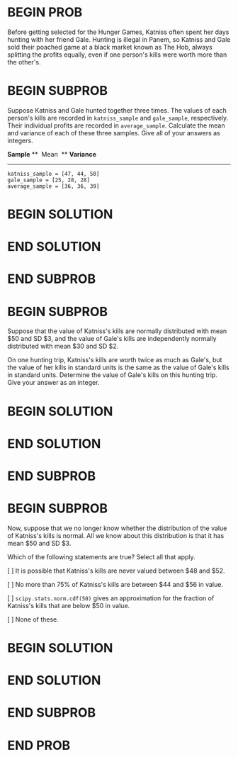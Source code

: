 # BEGIN PROB

Before getting selected for the Hunger Games, Katniss often spent her
days hunting with her friend Gale. Hunting is illegal in Panem, so
Katniss and Gale sold their poached game at a black market known as The
Hob, always splitting the profits equally, even if one person's kills
were worth more than the other's.

# BEGIN SUBPROB

Suppose Katniss and Gale hunted together three times. The values of each
person's kills are recorded in `katniss_sample` and `gale_sample`,
respectively. Their individual profits are recorded in `average_sample`.
Calculate the mean and variance of each of these three samples. Give all
of your answers as integers.

  **Sample**                         **  Mean  **   **Variance**
  --------------------------------- -------------- --------------
  `katniss_sample = [47, 44, 50]`                  
  `gale_sample = [25, 28, 28]`                     
  `average_sample = [36, 36, 39]`                  

# BEGIN SOLUTION

# END SOLUTION

# END SUBPROB

# BEGIN SUBPROB

Suppose that the value of Katniss's kills are normally distributed with
mean $\$50$ and SD $\$3$, and the value of Gale's kills are
independently normally distributed with mean $\$30$ and SD $\$2$.

On one hunting trip, Katniss's kills are worth twice as much as Gale's,
but the value of her kills in standard units is the same as the value of
Gale's kills in standard units. Determine the value of Gale's kills on
this hunting trip. Give your answer as an integer.

# BEGIN SOLUTION

# END SOLUTION

# END SUBPROB

# BEGIN SUBPROB

Now, suppose that we no longer know whether the distribution of the
value of Katniss's kills is normal. All we know about this distribution
is that it has mean $\$50$ and SD $\$3$.

Which of the following statements are true? Select all that apply.

[ ] It is possible that Katniss's kills are never valued between $\$48$ and $\$52$.

[ ] No more than $75\%$ of Katniss's kills are between $\$44$ and $\$56$ in value.

[ ] `scipy.stats.norm.cdf(50)` gives an approximation for the fraction of Katniss's kills that are below $\$50$ in value.

[ ] None of these.

# BEGIN SOLUTION

# END SOLUTION

# END SUBPROB

# END PROB